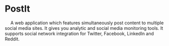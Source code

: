 # PostIt
&emsp; A web application which features simultaneously post content to multiple social media sites. It gives you analytic and social media monitoring tools. It supports social network integration for Twitter, Facebook, LinkedIn and Reddit.
